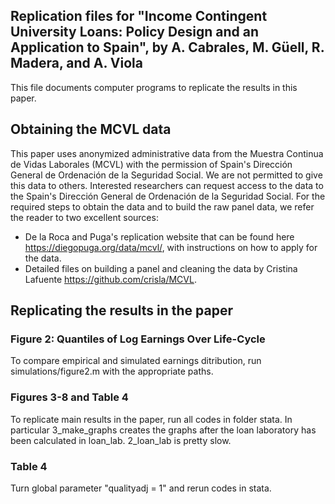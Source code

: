 ## Replication files for "Income Contingent University Loans: Policy Design and an Application to Spain", by A. Cabrales, M. Güell, R. Madera, and A. Viola

This file documents computer programs to replicate the results in this paper. 

## Obtaining the MCVL data 

This paper uses anonymized administrative data from the Muestra Continua de Vidas Laborales (MCVL) with the permission of Spain's Dirección General de Ordenación de la Seguridad Social. 
We are not permitted to give this data to others. 
Interested researchers can request access to the data to the Spain's Dirección General de Ordenación de la Seguridad Social.
For the required steps to obtain the data and to build the raw panel data, we refer the reader to two excellent sources:

- De la Roca and Puga's replication website that can be found here https://diegopuga.org/data/mcvl/, with instructions on how to apply for the data. 
- Detailed files on building a panel and cleaning the data by Cristina Lafuente https://github.com/crisla/MCVL.

## Replicating the results in the paper

### Figure 2: Quantiles of Log Earnings Over Life-Cycle
To compare empirical and simulated earnings ditribution, run simulations/figure2.m with the appropriate paths.

### Figures 3-8 and Table 4
To replicate main results in the paper, run all codes in folder stata. In particular 3_make_graphs creates the graphs after the loan laboratory has been calculated in loan_lab. 2_loan_lab is pretty slow.

### Table 4
Turn global parameter "qualityadj = 1" and rerun codes in stata.

